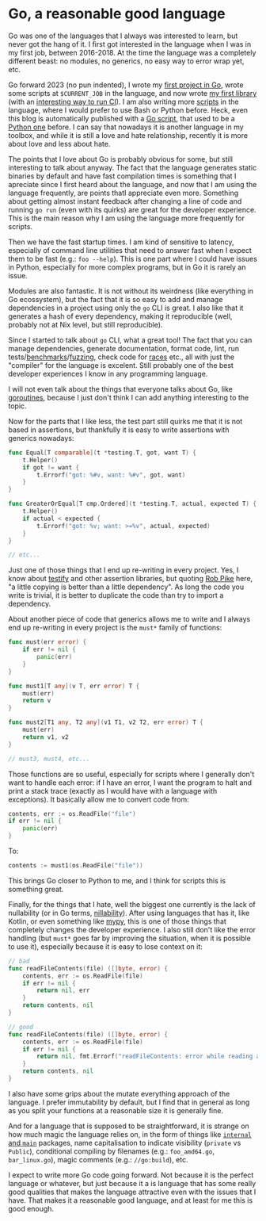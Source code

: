 # Go, a reasonable good language

Go was one of the languages that I always was interested to learn, but never
got the hang of it. I first got interested in the language when I was in my
first job, between 2016-2018. At the time the language was a completely
different beast: no modules, no generics, no easy way to error wrap yet, etc.

Go forward 2023 (no pun indented), I wrote my [first project in
Go](https://github.com/thiagokokada/twenty-twenty-twenty/), wrote some scripts
at `$CURRENT_JOB` in the language, and now wrote [my first
library](https://github.com/thiagokokada/hyprland-go/) (with an [interesting
way to run
CI](/posts/2024-07-26/01-writing-nixos-tests-for-fun-and-profit.md)). I am also
writing more
[scripts](https://github.com/thiagokokada/nix-configs/blob/8c559527ed12e1d4f57a3fc5c72630b956f4c290/home-manager/desktop/wayland/hyprland/hyprtabs/hyprtabs.go)
in the language, where I would prefer to use Bash or Python before. Heck, even
this blog is automatically published with a [Go
script](/posts/2024-07-29/01-quick-bits-why-you-should-automate-everything.md),
that used to be a [Python
one](/posts/2024-07-26/02-using-github-as-a-bad-blog-platform.md) before. I can
say that nowadays it is another language in my toolbox, and while it is still a
love and hate relationship, recently it is more about love and less about hate.

The points that I love about Go is probably obvious for some, but still
interesting to talk about anyway. The fact that the language generates static
binaries by default and have fast compilation times is something that I
apreciate since I first heard about the language, and now that I am using the
language frequently, are points thatI appreciate even more. Something about
getting almost instant feedback after changing a line of code and running `go
run` (even with its quirks) are great for the developer experience. This is the
main reason why I am using the language more frequently for scripts.

Then we have the fast startup times. I am kind of sensitive to latency,
especially of command line utilities that need to answer fast when I expect
them to be fast (e.g.: `foo --help`). This is one part where I could have
issues in Python, especially for more complex programs, but in Go it is rarely
an issue.

Modules are also fantastic. It is not without its weirdness (like everything in
Go ecossystem), but the fact that it is so easy to add and manage dependencies
in a project using only the `go` CLI is great. I also like that it generates a
hash of every dependency, making it reproducible (well, probably not at Nix
level, but still reproducible).

Since I started to talk about `go` CLI, what a great tool! The fact that you
can manage dependencies, generate documentation, format code, lint, run
tests/[benchmarks](https://blog.logrocket.com/benchmarking-golang-improve-function-performance/)/[fuzzing](https://go.dev/doc/security/fuzz/),
check code for [races](https://go.dev/doc/articles/race_detector) etc., all
with just the "compiler" for the language is excelent. Still probably one of
the best developer experiences I know in any programming language.

I will not even talk about the things that everyone talks about Go, like
[goroutines](https://go.dev/doc/effective_go#goroutines), because I just don't
think I can add anything interesting to the topic.

Now for the parts that I like less, the test part still quirks me that it is
not based in assertions, but thankfully it is easy to write assertions with
generics nowadays:

```go
func Equal[T comparable](t *testing.T, got, want T) {
	t.Helper()
	if got != want {
		t.Errorf("got: %#v, want: %#v", got, want)
	}
}

func GreaterOrEqual[T cmp.Ordered](t *testing.T, actual, expected T) {
	t.Helper()
	if actual < expected {
		t.Errorf("got: %v; want: >=%v", actual, expected)
	}
}

// etc...
```

Just one of those things that I end up re-writing in every project. Yes, I know
about [testify](https://github.com/stretchr/testify) and other assertion
libraries, but quoting [Rob
Pike](https://www.youtube.com/watch?v=PAAkCSZUG1c&t=568s) here, "a little
copying is better than a little dependency". As long the code you write is
trivial, it is better to duplicate the code than try to import a dependency.

About another piece of code that generics allows me to write and I always end
up re-writing in every project is the `must*` family of functions:

```go
func must(err error) {
	if err != nil {
		panic(err)
	}
}

func must1[T any](v T, err error) T {
	must(err)
	return v
}

func must2[T1 any, T2 any](v1 T1, v2 T2, err error) T {
	must(err)
	return v1, v2
}

// must3, must4, etc...
```

Those functions are so useful, especially for scripts where I generally don't
want to handle each error: if I have an error, I want the program to halt and
print a stack trace (exactly as I would have with a language with exceptions).
It basically allow me to convert code from:

```go
contents, err := os.ReadFile("file")
if err != nil {
    panic(err)
}
```

To:


```go
contents := must1(os.ReadFile("file"))
```

This brings Go closer to Python to me, and I think for scripts this is
something great.

Finally, for the things that I hate, well the biggest one currently is the lack
of nullability (or in Go terms,
[nillability](https://github.com/golang/go/issues/49202)). After using
languages that has it, like Kotlin, or even something like
[mypy](https://www.mypy-lang.org/), this is one of those things that completely
changes the developer experience. I also still don't like the error handling
(but `must*` goes far by improving the situation, when it is possible to use
it), especially because it is easy to lose context on it:

```go
// bad
func readFileContents(file) ([]byte, error) {
    contents, err := os.ReadFile(file)
    if err != nil {
        return nil, err
    }
    return contents, nil
}

// good
func readFileContents(file) ([]byte, error) {
    contents, err := os.ReadFile(file)
    if err != nil {
        return nil, fmt.Errorf("readFileContents: error while reading a file: %w", err)
    }
    return contents, nil
}
```

I also have some grips about the mutate everything approach of the language. I
prefer immutability by default, but I find that in general as long as you split
your functions at a reasonable size it is generally fine.

And for a language that is supposed to be straightforward, it is strange on how
much magic the language relies on, in the form of things like [`internal` and
`main`](https://go.dev/doc/modules/layout) packages, name capitalisation to
indicate visibility (`private` vs `Public`), conditional compiling by filenames
(e.g.: `foo_amd64.go`, `bar_linux.go`), magic comments (e.g.: `//go:build`),
etc.

I expect to write more Go code going forward. Not because it is the perfect
language or whatever, but just because it a is language that has some really
good qualities that makes the language attractive even with the issues that I
have. That makes it a reasonable good language, and at least for me this is
good enough.
